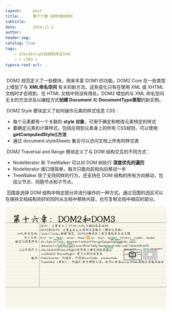 ```yaml
---
layout:     post
title:      第十六章 DOM2和DOM3
subtitle:  
date:       2024-11-2
author:     
header-img: 
catalog: true
tags:
    - 《JavaScript高级程序设计4》
    - < LTN3 >
typora-root-url: ..
---
```




​	DOM2 规范定义了一些模块，用来丰富 DOM1 的功能。DOM2 Core 在一些类型上增加了与  **XML命名空间** 有关的新方法。这些变化只有在使用 XML 或 XHTML 文档时才会用到，在 HTML 文档中则没有用处。DOM2 增加的与 XML 命名空间无关的方法涉及以编程方式**创建 Document** 和  **DocumentType类型**的新实例。

​	DOM2 Style 模块定义了如何操作元素的样式信息 CSS：

- 每个元素都有一个关联的 **style 对象**，可用于确定和修改元素特定的样式
- 要确定元素的计算样式，包括应用到元素身上的所有 CSS规则，可以使用 **getComputedStyle()方法**
- 通过 document.styleSheets 集合可以访问文档上所有的样式表

​	DOM2 Traversal and Range 模块定义了与 DOM 结构交互的不同方式：

- NodeIterator 和 TreeWalker 可以对 DOM 树执行 **深度优先的遍历**
- NodeIterator 接口很简单，每次只能向前和向后移动一步
- TreeWalker 除了支持同样的行为，还支持在 DOM 结构的所有方向移动，包括父节点、同胞节点和子节点。

​	范围是选择 DOM 结构中特定部分并进行操作的一种方式。通过范围的选区可以在保持文档结构完好的同时从文档中移除内容，也可复制文档中相应的部分。

![《红宝书》-31](/../img/assets_2023/《红宝书》-31.jpg)
